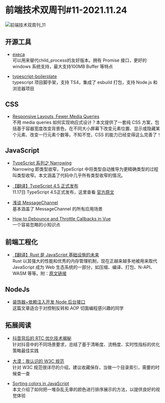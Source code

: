 # 前端技术双周刊#11-2021.11.24

![前端技术双周刊_11](https://tva1.sinaimg.cn/large/008i3skNly1gwq9h0xc6aj30p00anjtp.jpg)

## 开源工具

- [execa](https://github.com/sindresorhus/execa)
<br>可以用来替代child_process的友好版本。拥有 Promise 接口，更好的 windows 系统支持，最大支持100MB Buffer 等特点

- [typescript-boilerplate](https://github.com/metachris/typescript-boilerplate)
<br>typescript 项目脚手架，支持 TS4，集成了 esbuild 打包，支持 Node.js 和浏览器项目


## CSS

- [Responsive Layouts, Fewer Media Queries](https://css-tricks.com/responsive-layouts-fewer-media-queries/)
<br>不用 media queries 如何实现响应式设计？本文提供了一套纯 CSS 方案，包括基于容器宽度改变背景色，在不同大小屏幕下改变元素位置、显示或隐藏某个元素、改变一行元素个数等。不知不觉，CSS 的能力已经变得这么完善了！

## JavaScript
- [TypeScript 系列之 Narrowing](https://zhuanlan.zhihu.com/p/432622039)
<br>Narrowing 即类型收窄，TypeScript 中将类型自动推导为更精确类型的过程叫类型收窄。本文涵盖了代码中几乎所有类型收窄的情况。

- [【翻译】TypeScript 4.5 正式发布](https://zhuanlan.zhihu.com/p/435054926)
<br>11.17日 TypeScript 4.5正式发布，这里查看 [官方原文](https://devblogs.microsoft.com/typescript/announcing-typescript-4-5/)

- [浅谈 MessageChannel](https://zhuanlan.zhihu.com/p/432726048)
<br>基本涵盖了 MessageChannel 的所有应用场景

- [How to Debounce and Throttle Callbacks in Vue](https://dmitripavlutin.com/vue-debounce-throttle/)
<br>一个容易忽略的小知识点

## 前端工程化
- [【翻译】Rust 是 JavaScript 基础设施的未来](https://mp.weixin.qq.com/s/n_ZeNp1MjWiA4bb62oto7A)
<br>Rust 以其强大的性能和优秀的内存管理机制，现在正越来越多地被用来取代 JavaScript 成为 Web 生态系统的一部分，如压缩、编译、打包、N-API、WASM 等等。附：[原文链接](https://leerob.io/blog/rust)

## NodeJs
- [装饰器+依赖注入开发 Node 后台接口](https://zhuanlan.zhihu.com/p/433149145)
<br>这篇文章适合于对控制反转和 AOP 切面编程感兴趣的同学

## 拓展阅读
- [抖音背后的 RTC 优化技术揭秘](https://mp.weixin.qq.com/s/BhVM6i3ZPwTwTqJoT3qR1g)
<br>针对抖音中的不同场景要求，总结了基于清晰度、流畅度、实时性指标的优化策略最佳实践

- [大漠：我认识的 W3C 规范](https://mp.weixin.qq.com/s/sND2srCSi0k1bQnIkXxmvw)
<br>针对 W3C 规范很详尽的介绍，建议收藏保存，当做一个目录索引，需要的时候查一查

- [Sorting colors in JavaScript](https://tomekdev.com/posts/sorting-colors-in-js)
<br>本文介绍了如何把一堆杂乱无章的颜色进行排序展示的方法，以提供良好的视觉体验





